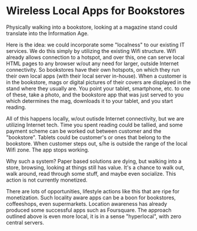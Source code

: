 # Wireless Local Apps for Bookstores

Physically walking into a bookstore, looking at a magazine stand could translate into the Information Age.

Here is the idea: we could incorporate some "localness" to our existing IT services. We do this simply by utilizing the existing Wifi structure. Wifi already allows connection to a hotspot, and over this, one can serve local HTML pages to any browser w/out any need for larger, outside Internet connectivity. So bookstores have their own hotspots, on which they run their own local apps (with their local server in-house). When a customer is in the bookstore, mags or digital pictures of their covers are displayed in the stand where they usually are. You point your tablet, smartphone, etc. to one of these, take a photo, and the bookstore app that was just served to you which determines the mag, downloads it to your tablet, and you start reading.

All of this happens locally, w/out outisde Internet connectivity, but we are utilizing Internet tech. Time you spent reading could be tallied, and some payment scheme can be worked out between customer and the "bookstore". Tablets could be customer's or ones that belong to the bookstore. When customer steps out, s/he is outside the range of the local Wifi zone. The app stops working.

Why such a system? Paper based solutions are dying, but walking into a store, browsing, looking at things still has value. It's a chance to walk out, walk around, read through some stuff, and maybe even socialize. This action is not currently monetized.

There are lots of opportunities, lifestyle actions like this that are ripe for monetization. Such locality aware apps can be a boon for bookstores, coffeeshops, even supermarkets. Location awareness has already produced some successful apps such as Foursquare. The approach outlined above is even more local, it is in a sense "hyperlocal", with zero central servers.









